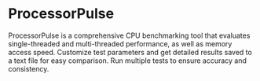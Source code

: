 # ProcessorPulse
ProcessorPulse is a comprehensive CPU benchmarking tool that evaluates single-threaded and multi-threaded performance, as well as memory access speed. Customize test parameters and get detailed results saved to a text file for easy comparison. Run multiple tests to ensure accuracy and consistency.
